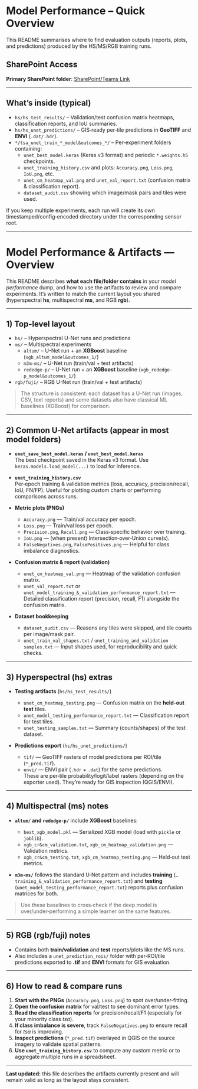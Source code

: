 # Model Performance – Quick Overview

This README summarises where to find evaluation outputs (reports, plots, and predictions) produced by the HS/MS/RGB training runs.

## SharePoint Access
**Primary SharePoint folder**: [SharePoint/Teams Link](https://csuprod.sharepoint.com/:f:/r/sites/RSRCH-WeedDataShared/Shared%20Documents/General/TSA-Drone-AI-Detection?csf=1&web=1&e=tYbznU)

---

## What’s inside (typical)
- `hs/hs_test_results/` – Validation/test confusion matrix heatmaps, classification reports, and IoU summaries.
- `hs/hs_unet_predictions/` – GIS‑ready per‑tile predictions in **GeoTIFF** and **ENVI** (`.dat/.hdr`).
- `*/tsa_unet_train_*_model&outcomes_*/` – Per‑experiment folders containing:
  - `unet_best_model.keras` (Keras v3 format) and periodic `*.weights.h5` checkpoints.
  - `unet_training_history.csv` and plots: `Accuracy.png`, `Loss.png`, `IoU.png`, etc.
  - `unet_cm_heatmap_val.png` and `unet_val_report.txt` (confusion matrix & classification report).
  - `dataset_audit.csv` showing which image/mask pairs and tiles were used.

If you keep multiple experiments, each run will create its own timestamped/config‑encoded directory under the corresponding sensor root.

---

# Model Performance & Artifacts — Overview

This README describes **what each file/folder contains** in your *model performance* dump, and how to use the artifacts to review and compare experiments. It’s written to match the current layout you shared (hyperspectral **hs**, multispectral **ms**, and RGB **rgb**).

---

## 1) Top-level layout

- `hs/` – Hyperspectral U-Net runs and predictions  
- `ms/` – Multispectral experiments  
  - `altum/` – U-Net run + an **XGBoost** baseline (`xgb_altum_model&outcomes_1/`)  
  - `m3m-ms/` – U-Net run (train/val + test artifacts)  
  - `rededge-p/` – U-Net run + an **XGBoost** baseline (`xgb_rededge-p_model&outcomes_1/`)  
- `rgb/fuji/` – RGB U-Net run (train/val + test artifacts)  

> The structure is consistent: each dataset has a U-Net run (images, CSV, text reports) and some datasets also have classical ML baselines (XGBoost) for comparison.

---

## 2) Common U‑Net artifacts (appear in most model folders)

- **`unet_save_best_model.keras` / `unet_best_model.keras`**  
  The best checkpoint saved in the Keras v3 format. Use `keras.models.load_model(...)` to load for inference.
  
- **`unet_training_history.csv`**  
  Per‑epoch training & validation metrics (loss, accuracy, precision/recall, IoU, FN/FP). Useful for plotting custom charts or performing comparisons across runs.

- **Metric plots (PNGs)**  
  - `Accuracy.png` — Train/val accuracy per epoch.  
  - `Loss.png` — Train/val loss per epoch.  
  - `Precision.png`, `Recall.png` — Class‑specific behavior over training.  
  - `IoU.png` — (when present) Intersection‑over‑Union curve(s).  
  - `FalseNegatives.png`, `FalsePositives.png` — Helpful for class imbalance diagnostics.

- **Confusion matrix & report (validation)**  
  - `unet_cm_heatmap_val.png` — Heatmap of the validation confusion matrix.  
  - `unet_val_report.txt` or `unet_model_training_&_validation_performance_report.txt` — Detailed classification report (precision, recall, F1) alongside the confusion matrix.

- **Dataset bookkeeping**  
  - `dataset_audit.csv` — Reasons any tiles were skipped, and tile counts per image/mask pair.  
  - `unet_train_val_shapes.txt` / `unet_training_and_validation samples.txt` — Input shapes used, for reproducibility and quick checks.

---

## 3) Hyperspectral (**hs**) extras

- **Testing artifacts** (`hs/hs_test_results/`)  
  - `unet_cm_heatmap_testing.png` — Confusion matrix on the **held‑out test** tiles.  
  - `unet_model_testing_performance_report.txt` — Classification report for test tiles.  
  - `unet_testing_samples.txt` — Summary (counts/shapes) of the test dataset.

- **Predictions export** (`hs/hs_unet_predictions/`)  
  - `tif/` — GeoTIFF rasters of model predictions per ROI/tile (`*_pred.tif`).  
  - `envi/` — ENVI pair (`.hdr` + `.dat`) for the same predictions.  
  These are per‑tile probability/logit/label rasters (depending on the exporter used). They’re ready for GIS inspection (QGIS/ENVI).

---

## 4) Multispectral (**ms**) notes

- **`altum/` and `rededge-p/`** include **XGBoost** baselines:  
  - `best_xgb_model.pkl` — Serialized XGB model (load with `pickle` or `joblib`).  
  - `xgb_cr&cm_validation.txt`, `xgb_cm_heatmap_validation.png` — Validation metrics.  
  - `xgb_cr&cm_testing.txt`, `xgb_cm_heatmap_testing.png` — Held‑out test metrics.

- **`m3m-ms/`** follows the standard U‑Net pattern and includes **training** (`…training_&_validation_performance_report.txt`) and **testing** (`unet_model_testing_performance_report.txt`) reports plus confusion matrices for both.

> Use these baselines to cross‑check if the deep model is over/under‑performing a simple learner on the same features.

---

## 5) RGB (**rgb/fuji**) notes

- Contains both **train/validation** and **test** reports/plots like the MS runs.  
- Also includes a `unet_prediction_rois/` folder with per‑ROI/tile predictions exported to **.tif** and **ENVI** formats for GIS evaluation.

---

## 6) How to read & compare runs

1. **Start with the PNGs** (`Accuracy.png`, `Loss.png`) to spot over/under‑fitting.  
2. **Open the confusion matrix** for val/test to see dominant error types.  
3. **Read the classification reports** for precision/recall/F1 (especially for your minority class *tsa*).  
4. **If class imbalance is severe**, track `FalseNegatives.png` to ensure recall for *tsa* is improving.  
5. **Inspect predictions** (`*_pred.tif`) overlayed in QGIS on the source imagery to validate spatial patterns.  
6. **Use `unet_training_history.csv`** to compute any custom metric or to aggregate multiple runs in a spreadsheet.

---

**Last updated:** this file describes the artifacts currently present and will remain valid as long as the layout stays consistent.

